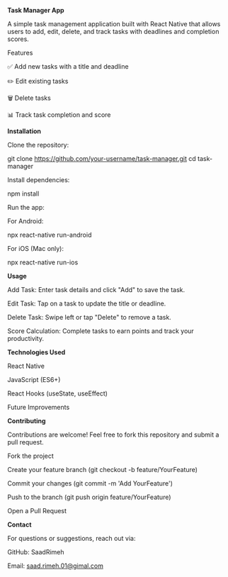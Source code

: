 **Task Manager App**

A simple task management application built with React Native that allows users to add, edit, delete, and track tasks with deadlines and completion scores.

Features

✅ Add new tasks with a title and deadline

✏️ Edit existing tasks

🗑️ Delete tasks

📊 Track task completion and score





**Installation**

Clone the repository:

git clone https://github.com/your-username/task-manager.git
cd task-manager

Install dependencies:

npm install

Run the app:

For Android:

npx react-native run-android

For iOS (Mac only):

npx react-native run-ios

**Usage**

Add Task: Enter task details and click "Add" to save the task.

Edit Task: Tap on a task to update the title or deadline.

Delete Task: Swipe left or tap "Delete" to remove a task.

Score Calculation: Complete tasks to earn points and track your productivity.

**Technologies Used**

React Native

JavaScript (ES6+)

React Hooks (useState, useEffect)

Future Improvements



**Contributing**

Contributions are welcome! Feel free to fork this repository and submit a pull request.

Fork the project

Create your feature branch (git checkout -b feature/YourFeature)

Commit your changes (git commit -m 'Add YourFeature')

Push to the branch (git push origin feature/YourFeature)

Open a Pull Request



**Contact**

For questions or suggestions, reach out via:

GitHub: SaadRimeh

Email: saad.rimeh.01@gimal.com
